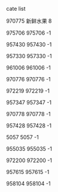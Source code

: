 cate list

970775 新鲜水果 8

975706 975706 -1

957430 957430 -1

957330 957330 -1

961006 961006 -1

970776 970776 -1

972219 972219 -1

957347 957347 -1

970778 970778 -1

957428 957428 -1

5057 5057 -1

955035 955035 -1

972200 972200 -1

957615 957615 -1

958104 958104 -1

